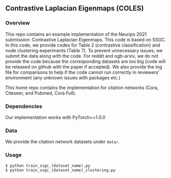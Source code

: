 ##  Contrastive Laplacian Eigenmaps (COLES)

### Overview
This repo contains an example implementation of the Neurips 2021 submission: Contrastive Laplacian Eigenmaps.
This code is based on SSGC.
In this code, we provide codes for Table 2 (contrastive classification) and node clustering experiments (Table 7). To prevent unnecessary issues, we submit the data along with the code.
For reddit and ogb-arxiv, we do not provide the code because the corresponding datasets are too big (code will be released on github with the paper if accepted).
We also provide the log file for comparisons to help if the code cannot run correctly in reviewers' environment (any unknown issues with packages etc.)

This home repo contains the implementation for citation networks (Cora, Citeseer, and Pubmed, Cora Full).


### Dependencies
Our implementation works with PyTorch>=1.0.0

### Data
We provide the citation network datasets under `data/`.

### Usage

```
$ python train_ssgc_(dataset_name).py
$ python train_ssgc_(dataset_name)_clustering.py
```
